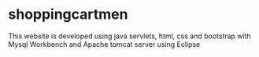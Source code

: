 # shoppingcartmen
This website is developed using java servlets, html, css and bootstrap with Mysql Workbench and Apache tomcat server using Eclipse
